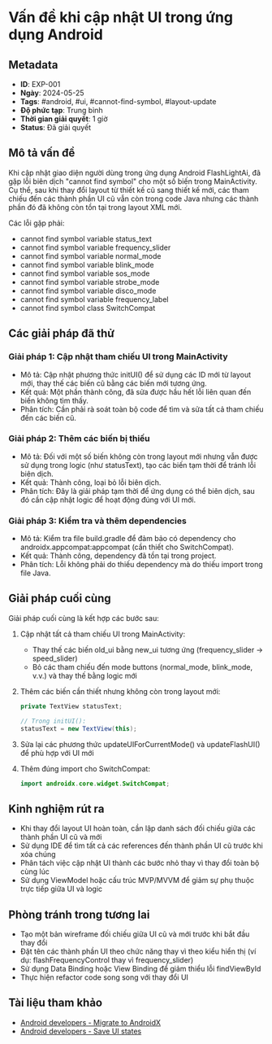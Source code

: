 # Vấn đề khi cập nhật UI trong ứng dụng Android

## Metadata
- **ID**: EXP-001
- **Ngày**: 2024-05-25
- **Tags**: #android, #ui, #cannot-find-symbol, #layout-update
- **Độ phức tạp**: Trung bình
- **Thời gian giải quyết**: 1 giờ
- **Status**: Đã giải quyết

## Mô tả vấn đề
Khi cập nhật giao diện người dùng trong ứng dụng Android FlashLightAi, đã gặp lỗi biên dịch "cannot find symbol" cho một số biến trong MainActivity. Cụ thể, sau khi thay đổi layout từ thiết kế cũ sang thiết kế mới, các tham chiếu đến các thành phần UI cũ vẫn còn trong code Java nhưng các thành phần đó đã không còn tồn tại trong layout XML mới.

Các lỗi gặp phải:
- cannot find symbol variable status_text
- cannot find symbol variable frequency_slider
- cannot find symbol variable normal_mode
- cannot find symbol variable blink_mode
- cannot find symbol variable sos_mode
- cannot find symbol variable strobe_mode
- cannot find symbol variable disco_mode
- cannot find symbol variable frequency_label
- cannot find symbol class SwitchCompat

## Các giải pháp đã thử
### Giải pháp 1: Cập nhật tham chiếu UI trong MainActivity
- Mô tả: Cập nhật phương thức initUI() để sử dụng các ID mới từ layout mới, thay thế các biến cũ bằng các biến mới tương ứng.
- Kết quả: Một phần thành công, đã sửa được hầu hết lỗi liên quan đến biến không tìm thấy.
- Phân tích: Cần phải rà soát toàn bộ code để tìm và sửa tất cả tham chiếu đến các biến cũ.

### Giải pháp 2: Thêm các biến bị thiếu
- Mô tả: Đối với một số biến không còn trong layout mới nhưng vẫn được sử dụng trong logic (như statusText), tạo các biến tạm thời để tránh lỗi biên dịch.
- Kết quả: Thành công, loại bỏ lỗi biên dịch.
- Phân tích: Đây là giải pháp tạm thời để ứng dụng có thể biên dịch, sau đó cần cập nhật logic để hoạt động đúng với UI mới.

### Giải pháp 3: Kiểm tra và thêm dependencies
- Mô tả: Kiểm tra file build.gradle để đảm bảo có dependency cho androidx.appcompat:appcompat (cần thiết cho SwitchCompat).
- Kết quả: Thành công, dependency đã tồn tại trong project.
- Phân tích: Lỗi không phải do thiếu dependency mà do thiếu import trong file Java.

## Giải pháp cuối cùng
Giải pháp cuối cùng là kết hợp các bước sau:

1. Cập nhật tất cả tham chiếu UI trong MainActivity:
   - Thay thế các biến old_ui bằng new_ui tương ứng (frequency_slider → speed_slider)
   - Bỏ các tham chiếu đến mode buttons (normal_mode, blink_mode, v.v.) và thay thế bằng logic mới

2. Thêm các biến cần thiết nhưng không còn trong layout mới:
   ```java
   private TextView statusText;
   
   // Trong initUI():
   statusText = new TextView(this);
   ```

3. Sửa lại các phương thức updateUIForCurrentMode() và updateFlashUI() để phù hợp với UI mới

4. Thêm đúng import cho SwitchCompat:
   ```java
   import androidx.core.widget.SwitchCompat;
   ```

## Kinh nghiệm rút ra
- Khi thay đổi layout UI hoàn toàn, cần lập danh sách đối chiếu giữa các thành phần UI cũ và mới
- Sử dụng IDE để tìm tất cả các references đến thành phần UI cũ trước khi xóa chúng
- Phân tách việc cập nhật UI thành các bước nhỏ thay vì thay đổi toàn bộ cùng lúc
- Sử dụng ViewModel hoặc cấu trúc MVP/MVVM để giảm sự phụ thuộc trực tiếp giữa UI và logic

## Phòng tránh trong tương lai
- Tạo một bản wireframe đối chiếu giữa UI cũ và mới trước khi bắt đầu thay đổi
- Đặt tên các thành phần UI theo chức năng thay vì theo kiểu hiển thị (ví dụ: flashFrequencyControl thay vì frequency_slider)
- Sử dụng Data Binding hoặc View Binding để giảm thiểu lỗi findViewById
- Thực hiện refactor code song song với thay đổi UI

## Tài liệu tham khảo
- [Android developers - Migrate to AndroidX](https://developer.android.com/jetpack/androidx/migrate)
- [Android developers - Save UI states](https://developer.android.com/topic/libraries/architecture/saving-states) 